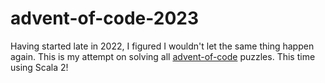 # advent-of-code-2023

Having started late in 2022, I figured I wouldn't let the same thing happen again. This is my attempt on solving all [advent-of-code](https://adventofcode.com/2023) puzzles. This time using Scala 2!
